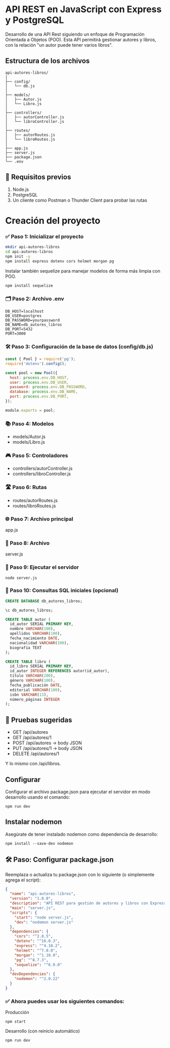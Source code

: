 # API REST en JavaScript con Express y PostgreSQL

Desarrollo de una API Rest siguiendo un enfoque de Programación Orientada a Objetos (POO). Esta API permitirá gestionar autores y libros, con la relación "un autor puede tener varios libros".

## Estructura de los archivos
```
api-autores-libros/
│
├── config/
│   └── db.js
│
├── models/
│   ├── Autor.js
│   └── Libro.js
│
├── controllers/
│   ├── autorController.js
│   └── libroController.js
│
├── routes/
│   ├── autorRoutes.js
│   └── libroRoutes.js
│
├── app.js
├── server.js
├── package.json
└── .env
```

## 🧰 Requisitos previos
1. Node.js
1. PostgreSQL
1. Un cliente como Postman o Thunder Client para probar las rutas

# Creación del proyecto
### ✅ Paso 1: Inicializar el proyecto
```bash
mkdir api-autores-libros
cd api-autores-libros
npm init -y
npm install express dotenv cors helmet morgan pg
```
Instalar también sequelize para manejar modelos de forma más limpia con POO.
```bash
npm install sequelize
```

### 🗂️ Paso 2: Archivo .env
```
DB_HOST=localhost
DB_USER=postgres
DB_PASSWORD=yourpassword
DB_NAME=db_autores_libros
DB_PORT=5432
PORT=3000
```

### 🛠️ Paso 3: Configuración de la base de datos (config/db.js)
```javascript
const { Pool } = require('pg');
require('dotenv').config();

const pool = new Pool({
  host: process.env.DB_HOST,
  user: process.env.DB_USER,
  password: process.env.DB_PASSWORD,
  database: process.env.DB_NAME,
  port: process.env.DB_PORT,
});

module.exports = pool;
```

### 📚 Paso 4: Modelos
* models/Autor.js
* models/Libro.js

### 🎮 Paso 5: Controladores
* controllers/autorController.js
* controllers/libroController.js

### 🛣️ Paso 6: Rutas
* routes/autorRoutes.js
* routes/libroRoutes.js

### 🌐 Paso 7: Archivo principal 
app.js

### 🔼 Paso 8: Archivo 
server.js

### 🧪 Paso 9: Ejecutar el servidor
```
node server.js
```

### 📝 Paso 10: Consultas SQL iniciales (opcional)
```sql
CREATE DATABASE db_autores_libros;

\c db_autores_libros;

CREATE TABLE autor (
  id_autor SERIAL PRIMARY KEY,
  nombre VARCHAR(100),
  apellidos VARCHAR(100),
  fecha_nacimiento DATE,
  nacionalidad VARCHAR(100),
  biografía TEXT
);

CREATE TABLE libro (
  id_libro SERIAL PRIMARY KEY,
  id_autor INTEGER REFERENCES autor(id_autor),
  título VARCHAR(200),
  género VARCHAR(100),
  fecha_publicación DATE,
  editorial VARCHAR(100),
  isbn VARCHAR(13),
  número_páginas INTEGER
);
```

## 🧪 Pruebas sugeridas
* GET /api/autores
* GET /api/autores/1
* POST /api/autores → body JSON
* PUT /api/autores/1 → body JSON
* DELETE /api/autores/1

Y lo mismo con /api/libros.

## Configurar 
Configurar el archivo package.json para ejecutar el servidor en modo desarrollo usando el comando:
```
npm run dev
```

## Instalar nodemon
 Asegúrate de tener instalado nodemon como dependencia de desarrollo: 
 ```
 npm install --save-dev nodemon
 ```
## 🛠️ Paso: Configurar package.json
Reemplaza o actualiza tu package.json con lo siguiente (o simplemente agrega el script):
```json
{
  "name": "api-autores-libros",
  "version": "1.0.0",
  "description": "API REST para gestión de autores y libros con Express y PostgreSQL",
  "main": "server.js",
  "scripts": {
    "start": "node server.js",
    "dev": "nodemon server.js"
  },
  "dependencies": {
    "cors": "^2.8.5",
    "dotenv": "^16.0.3",
    "express": "^4.18.2",
    "helmet": "^7.0.0",
    "morgan": "^1.10.0",
    "pg": "^8.7.3",
    "sequelize": "^6.9.0"
  },
  "devDependencies": {
    "nodemon": "^2.0.22"
  }
}
```

### ✅ Ahora puedes usar los siguientes comandos:
Producción
```
npm start
```
Desarrollo (con reinicio automático)
```
npm run dev
```